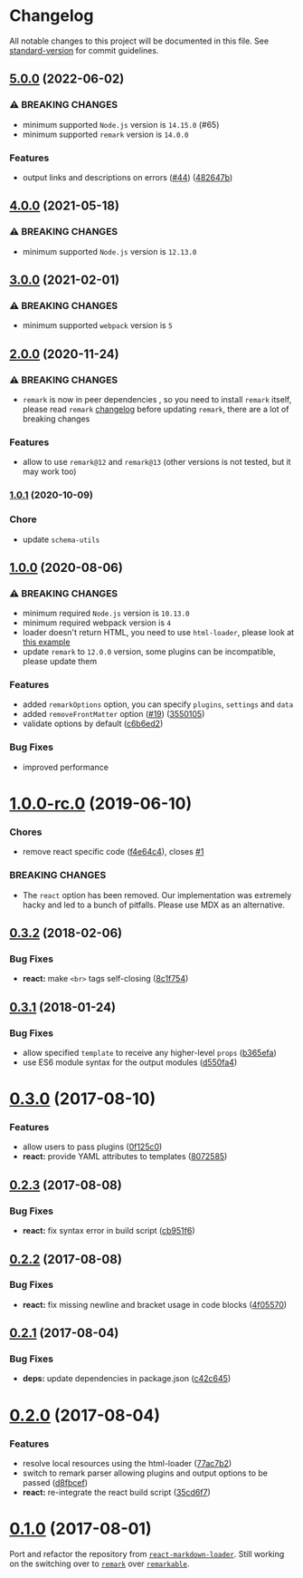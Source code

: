 # Changelog

All notable changes to this project will be documented in this file. See [standard-version](https://github.com/conventional-changelog/standard-version) for commit guidelines.

## [5.0.0](https://github.com/webpack-contrib/remark-loader/compare/v4.0.0...v5.0.0) (2022-06-02)


### ⚠ BREAKING CHANGES

* minimum supported `Node.js` version is `14.15.0` (#65)
* minimum supported `remark` version is `14.0.0`

### Features

* output links and descriptions on errors ([#44](https://github.com/webpack-contrib/remark-loader/issues/44)) ([482647b](https://github.com/webpack-contrib/remark-loader/commit/482647b3111421e4ca39b7937be3f2612277aa1f))

## [4.0.0](https://github.com/webpack-contrib/remark-loader/compare/v3.0.0...v4.0.0) (2021-05-18)


### ⚠ BREAKING CHANGES

* minimum supported `Node.js` version is `12.13.0`

## [3.0.0](https://github.com/webpack-contrib/remark-loader/compare/v2.0.0...v3.0.0) (2021-02-01)


### ⚠ BREAKING CHANGES

* minimum supported `webpack` version is `5`

## [2.0.0](https://github.com/webpack-contrib/remark-loader/compare/v1.0.1...v2.0.0) (2020-11-24)


### ⚠ BREAKING CHANGES

* `remark` is now in peer dependencies , so you need to install `remark` itself, please read `remark` [changelog](https://github.com/remarkjs/remark/releases) before updating `remark`, there are a lot of breaking changes

### Features

* allow to use `remark@12` and `remark@13` (other versions is not tested, but it may work too)

### [1.0.1](https://github.com/webpack-contrib/remark-loader/compare/v1.0.0...v1.0.1) (2020-10-09)

### Chore

* update `schema-utils`

## [1.0.0](https://github.com/webpack-contrib/remark-loader/compare/v1.0.0-rc.0...v1.0.0) (2020-08-06)


### ⚠ BREAKING CHANGES

* minimum required `Node.js` version is `10.13.0`
* minimum required webpack version is `4`
* loader doesn't return HTML, you need to use `html-loader`, please look at [this example](https://github.com/webpack-contrib/remark-loader#markdown-to-html)
* update `remark` to `12.0.0` version, some plugins can be incompatible, please update them


### Features

* added `remarkOptions` option, you can specify `plugins`, `settings` and `data`
* added `removeFrontMatter` option ([#19](https://github.com/webpack-contrib/remark-loader/issues/19)) ([3550105](https://github.com/webpack-contrib/remark-loader/commit/3550105c774caa9aa4f4fc58e6fa23b5eb30c332))
* validate options by default ([c6b6ed2](https://github.com/webpack-contrib/remark-loader/commit/c6b6ed2f18f89c085a80ebe0db6d7adbfcc26e26))


### Bug Fixes

* improved performance


<a name="1.0.0-rc.0"></a>
# [1.0.0-rc.0](https://github.com/skipjack/remark-loader/compare/v0.3.2...v1.0.0-rc.0) (2019-06-10)


### Chores

* remove react specific code ([f4e64c4](https://github.com/skipjack/remark-loader/commit/f4e64c4)), closes [#1](https://github.com/skipjack/remark-loader/issues/1)


### BREAKING CHANGES

* The `react` option has been removed. Our implementation
was extremely hacky and led to a bunch of pitfalls. Please use MDX as an
alternative.



<a name="0.3.2"></a>
## [0.3.2](https://github.com/skipjack/remark-loader/compare/v0.3.1...v0.3.2) (2018-02-06)


### Bug Fixes

* **react:** make `<br>` tags self-closing ([8c1f754](https://github.com/skipjack/remark-loader/commit/8c1f754))



<a name="0.3.1"></a>
## [0.3.1](https://github.com/skipjack/remark-loader/compare/v0.3.0...v0.3.1) (2018-01-24)


### Bug Fixes

* allow specified `template` to receive any higher-level `props` ([b365efa](https://github.com/skipjack/remark-loader/commit/b365efa))
* use ES6 module syntax for the output modules ([d550fa4](https://github.com/skipjack/remark-loader/commit/d550fa4))



<a name="0.3.0"></a>
# [0.3.0](https://github.com/skipjack/remark-loader/compare/v0.2.3...v0.3.0) (2017-08-10)


### Features

* allow users to pass plugins ([0f125c0](https://github.com/skipjack/remark-loader/commit/0f125c0))
* **react:** provide YAML attributes to templates ([8072585](https://github.com/skipjack/remark-loader/commit/8072585))



<a name="0.2.3"></a>
## [0.2.3](https://github.com/skipjack/remark-loader/compare/v0.2.2...v0.2.3) (2017-08-08)


### Bug Fixes

* **react:** fix syntax error in build script ([cb951f6](https://github.com/skipjack/remark-loader/commit/cb951f6))



<a name="0.2.2"></a>
## [0.2.2](https://github.com/skipjack/remark-loader/compare/v0.2.1...v0.2.2) (2017-08-08)


### Bug Fixes

* **react:** fix missing newline and bracket usage in code blocks ([4f05570](https://github.com/skipjack/remark-loader/commit/4f05570))



<a name="0.2.1"></a>
## [0.2.1](https://github.com/skipjack/remark-loader/compare/v0.2.0...v0.2.1) (2017-08-04)


### Bug Fixes

* **deps:** update dependencies in package.json ([c42c645](https://github.com/skipjack/remark-loader/commit/c42c645))



<a name="0.2.0"></a>
# [0.2.0](https://github.com/skipjack/remark-loader/compare/v0.1.0...v0.2.0) (2017-08-04)


### Features

* resolve local resources using the html-loader ([77ac7b2](https://github.com/skipjack/remark-loader/commit/77ac7b2))
* switch to remark parser allowing plugins and output options to be passed ([d8fbcef](https://github.com/skipjack/remark-loader/commit/d8fbcef))
* **react:** re-integrate the react build script ([35cd6f7](https://github.com/skipjack/remark-loader/commit/35cd6f7))



<a name="0.1.0"></a>
# [0.1.0](https://github.com/skipjack/remark-loader/releases/tag/v0.1.0) (2017-08-01)

Port and refactor the repository from [`react-markdown-loader`](https://github.com/javiercf/react-markdown-loader). Still working on the switching over to [`remark`](https://github.com/wooorm/remark) over [`remarkable`](https://github.com/jonschlinkert/remarkable).

